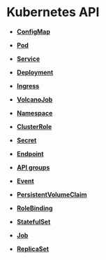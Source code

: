 # Kubernetes API<a name="cci_02_3221"></a>

-   **[ConfigMap](ConfigMap.md)**  

-   **[Pod](Pod.md)**  

-   **[Service](Service.md)**  

-   **[Deployment](Deployment.md)**  

-   **[Ingress](Ingress.md)**  

-   **[VolcanoJob](VolcanoJob.md)**  

-   **[Namespace](Namespace.md)**  

-   **[ClusterRole](ClusterRole.md)**  

-   **[Secret](Secret.md)**  

-   **[Endpoint](Endpoint.md)**  

-   **[API groups](API-groups.md)**  

-   **[Event](Event.md)**  

-   **[PersistentVolumeClaim](PersistentVolumeClaim.md)**  

-   **[RoleBinding](RoleBinding.md)**  

-   **[StatefulSet](StatefulSet.md)**  

-   **[Job](Job.md)**  

-   **[ReplicaSet](ReplicaSet.md)**  


